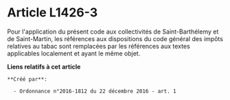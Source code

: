 # Article L1426-3

Pour l'application du présent code aux collectivités de Saint-Barthélemy  et de Saint-Martin, les références aux dispositions
du code général des  impôts relatives au tabac sont remplacées par les références aux textes  applicables localement et ayant
le même objet.

**Liens relatifs à cet article**

	**Créé par**:

	  - Ordonnance n°2016-1812 du 22 décembre 2016 - art. 1
